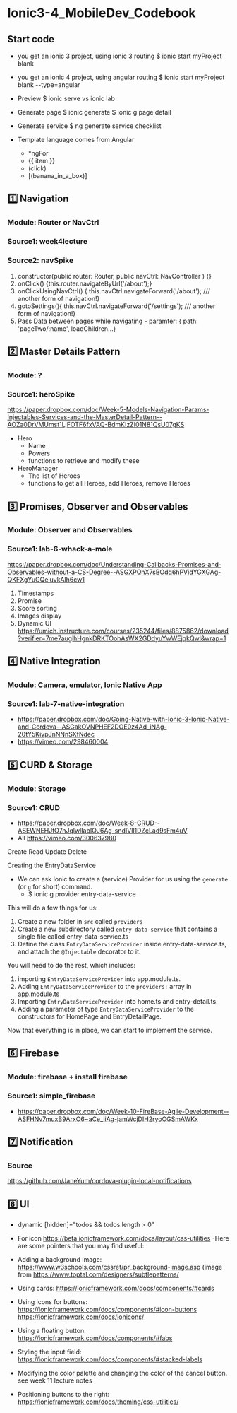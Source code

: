 # Ionic3-4_MobileDev_Codebook
## Start code
- you get an ionic 3 project, using ionic 3 routing
$ ionic start myProject blank
- you get an ionic 4 project, using angular routing
$ ionic start myProject blank --type=angular

- Preview
$ ionic serve vs ionic lab

- Generate page
$ ionic generate
$ ionic g page detail

- Generate service
$ ng generate service checklist

- Template language comes from Angular
    * *ngFor
    * {{ item }}
    * (click)
    * [(banana_in_a_box)]


## 1️⃣ Navigation 
### Module: Router or NavCtrl
### Source1: week4lecture
### Source2: navSpike
1. constructor(public router: Router, public navCtrl: NavController ) {}
2. onClick() {this.router.navigateByUrl('/about');}
3. onClickUsingNavCtrl() { this.navCtrl.navigateForward('/about'); /// another form of navigation!}
4. gotoSettings(){ this.navCtrl.navigateForward('/settings'); /// another form of navigation!}
5. Pass Data between pages while navigating - paramter: { path: 'pageTwo/:name', loadChildren...}

## 2️⃣ Master Details Pattern 
### Module: ?
### Source1: heroSpike
https://paper.dropbox.com/doc/Week-5-Models-Navigation-Params-Injectables-Services-and-the-MasterDetail-Pattern--AOZa0DrVMUmst1LjFOTF6fxVAQ-BdmKIzZI01N81QsU07gKS
- Hero
  - Name
  - Powers
  - functions to retrieve and modify these
- HeroManager
  - The list of Heroes
  - functions to get all Heroes, add Heroes, remove Heroes
 
## 3️⃣ Promises, Observer and Observables 
### Module: Observer and Observables 
### Source1: lab-6-whack-a-mole
https://paper.dropbox.com/doc/Understanding-Callbacks-Promises-and-Observables-without-a-CS-Degree--ASGXPQhX7sBOdq6hPVidYGXGAg-QKFXgYuGQeluvkAlh6cw1
1. Timestamps
2. Promise
3. Score sorting
4. Images display
5. Dynamic UI
https://umich.instructure.com/courses/235244/files/8875862/download?verifier=7me7augihHgnkDRKTOohAsWX2GDdyuYwWEjqkQwl&wrap=1

## 4️⃣ Native Integration 
### Module: Camera, emulator, Ionic Native App 
### Source1: lab-7-native-integration
- https://paper.dropbox.com/doc/Going-Native-with-Ionic-3-Ionic-Native-and-Cordova--ASGakOVNPHEF2DOE0z4Ad_iNAg-20tY5KivpJnNNnSXfNdec
- https://vimeo.com/298460004

## 5️⃣ CURD & Storage
### Module: Storage
### Source1: CRUD
- https://paper.dropbox.com/doc/Week-8-CRUD--ASEWNEHJtO7nJqlwlIabIQJ6Ag-sndIVll1DZcLad9sFm4uV
- All  https://vimeo.com/300637980

Create Read Update Delete

Creating the  EntryDataService
- We can ask Ionic to create a (service) Provider for us using the `generate`  (or `g` for short) command.
    - $ ionic g provider entry-data-service

This will do a few things for us:
1. Create a new folder in `src` called `providers`
2. Create a new subdirectory called `entry-data-service` that contains a single file called entry-data-service.ts
3. Define the class `EntryDataServiceProvider` inside entry-data-service.ts, and attach the `@Injectable` decorator to it.

You will need to do the rest, which includes:
1. importing `EntryDataServiceProvider` into app.module.ts.
2. Adding `EntryDataServiceProvider` to the `providers:` array in app.module.ts
3. Importing `EntryDataServiceProvider` into home.ts and entry-detail.ts.
4. Adding a parameter of type  `EntryDataServiceProvider` to the constructors for HomePage and EntryDetailPage.

Now that everything is in place, we can start to implement the service.


## 6️⃣ Firebase
### Module: firebase + install firebase
### Source1: simple_firebase
- https://paper.dropbox.com/doc/Week-10-FireBase-Agile-Development--ASFHNv7muxB9ArxO6~aCe_iiAg-jamWcjDIH2ryoOGSmAWKx

## 7️⃣ Notification
### Source 
https://github.com/JaneYum/cordova-plugin-local-notifications

## 8️⃣ UI
- dynamic
[hidden]="todos &amp;&amp; todos.length &gt; 0”
- For icon
https://beta.ionicframework.com/docs/layout/css-utilities <ion-icon slot="icon-only" name="add-circle"></ion-icon>
-Here are some pointers that you may find useful:

- Adding a background image:
https://www.w3schools.com/cssref/pr_background-image.asp 
(image from https://www.toptal.com/designers/subtlepatterns/ 
- Using cards:
https://ionicframework.com/docs/components/#cards 
- Using icons for buttons:
https://ionicframework.com/docs/components/#icon-buttons 
https://ionicframework.com/docs/ionicons/ 
- Using a floating button:
https://ionicframework.com/docs/components/#fabs 
- Styling the input field:
https://ionicframework.com/docs/components/#stacked-labels 
- Modifying the color palette and changing the color of the cancel button.
see week 11 lecture notes
- Positioning buttons to the right:
https://ionicframework.com/docs/theming/css-utilities/
